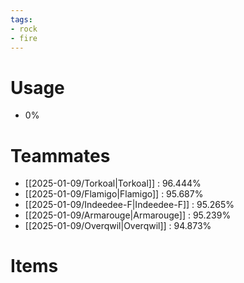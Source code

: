 ```yaml
---
tags:
- rock
- fire
---
```

# Usage
- 0%
# Teammates
- [[2025-01-09/Torkoal|Torkoal]] : 96.444%
- [[2025-01-09/Flamigo|Flamigo]] : 95.687%
- [[2025-01-09/Indeedee-F|Indeedee-F]] : 95.265%
- [[2025-01-09/Armarouge|Armarouge]] : 95.239%
- [[2025-01-09/Overqwil|Overqwil]] : 94.873%
# Items